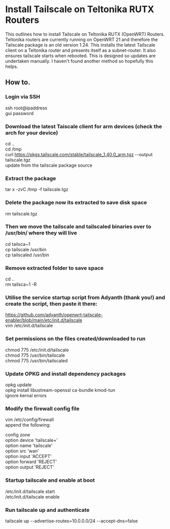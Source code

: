 # Install Tailscale on Teltonika RUTX Routers
This outlines how to install Tailscale on Teltonika RUTX (OpenWRT) Routers.
Teltonika routers are currently running on OpenWRT 21 and therefore the Tailscale package is an old version 1.24.
This installs the latest Tailscale client on a Teltonika router and presents itself as a subnet-router.  It also ensures tailscale starts when rebooted.
This is designed so updates are undertaken manually.
I haven't found another method so hopefully this helps.  

## How to.

### Login via SSH
  ssh root@ipaddress <br/>
  gui password <br/>
  
### Download the latest Taiscale client for arm devices (check the arch for your device)
  cd ..  <br/>
  cd /tmp <br/>
  curl https://pkgs.tailscale.com/stable/tailscale_1.40.0_arm.tgz --output tailscale.tgz <br/>
  update from the tailscale package source <br/>

### Extract the package
  tar x -zvC /tmp -f tailscale.tgz <br/>
 
### Delete the package now its extracted to save disk space
  rm tailscale.tgz <br/>

### Then we move the tailscale and tailscaled binaries over to /usr/bin/ where they will live
  cd tailsca~1 <br/>
  cp tailscale /usr/bin <br/>
  cp tailscaled /usr/bin <br/>
  
### Remove extracted folder to save space
  cd .. <br/>
  rm tailsca~1 -R <br/>

### Utilise the service startup script from Adyanth (thank you!) and create the script, then paste it there:
  https://github.com/adyanth/openwrt-tailscale-enabler/blob/main/etc/init.d/tailscale <br/>
  vim /etc/init.d/tailscale <br/>

### Set permissions on the files created/downloaded to run
  chmod 775 /etc/init.d/tailscale <br/>
  chmod 775 /usr/bin/tailscale <br/>
  chmod 775 /usr/bin/tailscaled <br/>

### Update OPKG and install dependency packages
  opkg update <br/>
  opkg install libustream-openssl ca-bundle kmod-tun <br/>
  ignore kernal errors <br/>

### Modify the firewall config file
  vim /etc/config/firewall <br/>
  append the following: <br/>
 
  config zone<br/>
    option device 'tailscale+'<br/>
    option name 'tailscale'<br/>
    option src 'wan'<br/>
    option input 'ACCEPT'<br/>
    option forward 'REJECT'<br/>
    option output 'REJECT'<br/>
    
### Startup tailscale and enable at boot
  /etc/init.d/tailscale start<br/>
  /etc/init.d/tailscale enable<br/>

### Run tailscale up and authenticate
  tailscale up --advertise-routes=10.0.0.0/24 --accept-dns=false<br/>
  

